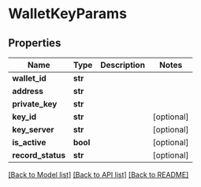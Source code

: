 # WalletKeyParams

## Properties
Name | Type | Description | Notes
------------ | ------------- | ------------- | -------------
**wallet_id** | **str** |  | 
**address** | **str** |  | 
**private_key** | **str** |  | 
**key_id** | **str** |  | [optional] 
**key_server** | **str** |  | [optional] 
**is_active** | **bool** |  | [optional] 
**record_status** | **str** |  | [optional] 

[[Back to Model list]](../README.md#documentation-for-models) [[Back to API list]](../README.md#documentation-for-api-endpoints) [[Back to README]](../README.md)


